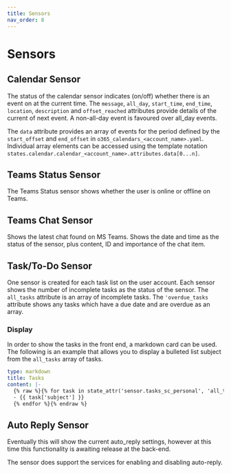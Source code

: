 ```yaml
---
title: Sensors
nav_order: 8
---
```


# Sensors
## Calendar Sensor
The status of the calendar sensor indicates (on/off) whether there is an event on at the current time. The `message`, `all_day`, `start_time`, `end_time`, `location`, `description` and `offset_reached` attributes provide details of the current of next event. A non-all-day event is favoured over all_day events.

The `data` attribute provides an array of events for the period defined by the `start_offset` and `end_offset` in `o365_calendars_<account_name>.yaml`. Individual array elements can be accessed using the template notation `states.calendar.calendar_<account_name>.attributes.data[0...n]`.

## Teams Status Sensor
The Teams Status sensor shows whether the user is online or offline on Teams.

## Teams Chat Sensor
Shows the latest chat found on MS Teams. Shows the date and time as the status of the sensor, plus content, ID and importance of the chat item.

## Task/To-Do Sensor

One sensor is created for each task list on the user account. Each sensor shows the number of incomplete tasks as the status of the sensor. The `all_tasks` attribute is an array of incomplete tasks. The `'overdue_tasks` attribute shows any tasks which have a due date and are overdue as an array.

### Display
In order to show the tasks in the front end, a markdown card can be used. The following is an example that allows you to display a bulleted list subject from the `all_tasks` array of tasks.

```yaml
type: markdown
title: Tasks
content: |-
  {% raw %}{% for task in state_attr('sensor.tasks_sc_personal', 'all_tasks') -%}
  - {{ task['subject'] }}
  {% endfor %}{% endraw %}
```

## Auto Reply Sensor
Eventually this will show the current auto_reply settings, however at this time this functionality is awaiting release at the back-end. 

The sensor does support the services for enabling and disabling auto-reply. 